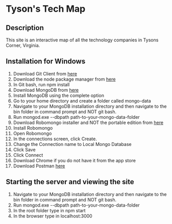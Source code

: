# Tyson's Tech Map

## Description

This site is an interactive map of all the technology companies in Tysons Corner, Virginia.

## Installation for Windows

1. Download Git Client from [here](https://git-scm.com/downloads)
2. Download the node package manager from [here](https://www.npmjs.com/get-npm)
3. In Git bash, run npm install
4. Download MongoDB from [here](https://www.mongodb.com/download-center#community)
5. Install MongoDB using the complete option
6. Go to your home directory and create a folder called mongo-data
7. Navigate to your MongoDB installation directory and then navigate to the bin folder in command prompt and NOT git bash.
8. Run mongod.exe --dbpath path-to-your-mongo-data-folder
9. Download Robomongo installer and NOT the portable edition from [here](https://robomongo.org/download)
10. Install Robomongo
11. Open Robomongo
12. In the connections screen, click Create.
13. Change the Connection name to Local Mongo Database
14. Click Save
15. Click Connect
16. Download Chrome if you do not have it from the app store
17. Download Postman [here](wwww.getpostman.com)

## Starting the server and viewing the site

1. Navigate to your MongoDB installation directory and then navigate to the bin folder in command prompt and NOT git bash.
2. Run mongod.exe --dbpath path-to-your-mongo-data-folder
3. In the root folder type in npm start
4. In the browser type in localhost:3000
